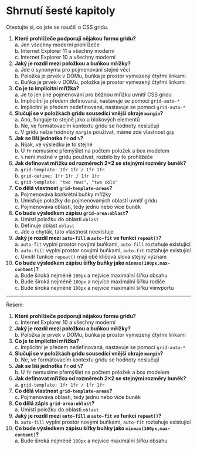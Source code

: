 # Shrnutí šesté kapitoly

Otestujte si, co jste se naučili o CSS gridu.

1. **Které prohlížeče podporují nějakou formu gridu?**  
a. Jen všechny moderní prohlížeče  
b. Internet Explorer 11 a všechny moderní  
c. Internet Explorer 10 a všechny moderní
1. **Jaký je rozdíl mezi položkou a buňkou mřížky?**  
a. Jde o synonyma pro pojmenování stejné věci  
b. Položka je prvek v DOMu, buňka je prostor vymezený čtyřmi linkami  
c. Buňka je prvek v DOMu, položka je prostor vymezený čtyřmi linkami
1. **Co je to implicitní mřížka?**  
a. Je to jen jiné pojmenování pro běžnou mřížku uvnitř CSS gridu  
b. Implicitní je předem definovaná, nastavuje se pomocí `grid-auto-*`  
c. Implicitní je předem nedefinovaná, nastavuje se pomocí `grid-auto-*`
1. **Slučují se v položkách gridu sousedící vnější okraje `margin`?**  
a. Ano, funguje to stejně jako u blokových elementů  
b. Ne, ve formátovacím kontextu gridu se hodnoty neslučují  
c. V gridu nelze hodnoty `margin` používat, máme zde vlastnost `gap`
1. **Jak se liší jednotka `fr` od `%`?**  
a. Nijak, ve výsledku je to stejné  
b. U `fr` nemusíme přemýšlet na počtem položek a box modelem  
c. `%` není možné v gridu používat, rozbilo by to prohlížeče
1. **Jak definovat mřížku od rozměrech 2×2 se stejnými rozměry buněk?**  
a. `grid-template: 1fr 1fr / 1fr 1fr`  
b. `grid-define: 1fr 1fr / 1fr 1fr`  
c. `grid-template: "two rows", "two cols"`
1. **Co dělá vlastnost `grid-template-areas`?**  
a. Pojmenovává konkrétní buňky mřížky  
b. Umísťuje položky do pojmenovaných oblastí uvnitř gridu  
c. Pojmenovává oblasti, tedy jednu nebo více buněk
1. **Co bude výsledkem zápisu `grid-area:oblast`?**  
a. Umístí položku do oblasti `oblast`  
b. Definuje oblast `oblast`  
c. Jde o chyták, tato vlastnost neexistuje
1. **Jaký je rozdíl mezi `auto-fill` a `auto-fit` ve funkci `repeat()`?**  
a. `auto-fit` vyplní prostor novými buňkami, `auto-fill` roztahuje existující  
b. `auto-fill` vyplní prostor novými buňkami, `auto-fit` roztahuje existující  
c. Uvnitř funkce `repeat()` mají obě klíčová slova stejný význam
1. **Co bude výsledkem zápisu šířky buňky jako `minmax(100px,max-content)`?**  
a. Bude široká nejméně `100px` a nejvíce maximální šířku obsahu  
b. Bude široká nejméně `100px` a nejvíce maximální šířku rodiče  
c. Bude široká nejméně `100px` a nejvíce maximální šířku viewportu

---

Řešení:

1. **Které prohlížeče podporují nějakou formu gridu?**  
c. Internet Explorer 10 a všechny moderní
1. **Jaký je rozdíl mezi položkou a buňkou mřížky?**  
b. Položka je prvek v DOMu, buňka je prostor vymezený čtyřmi linkami
1. **Co je to implicitní mřížka?**  
c. Implicitní je předem nedefinovaná, nastavuje se pomocí `grid-auto-*`
1. **Slučují se v položkách gridu sousedící vnější okraje `margin`?**  
b. Ne, ve formátovacím kontextu gridu se hodnoty neslučují  
1. **Jak se liší jednotka `fr` od `%`?**  
b. U `fr` nemusíme přemýšlet na počtem položek a box modelem
1. **Jak definovat mřížku od rozměrech 2×2 se stejnými rozměry buněk?**  
a. `grid-template: 1fr 1fr / 1fr 1fr`
1. **Co dělá vlastnost `grid-template-areas`?**  
c. Pojmenovává oblasti, tedy jednu nebo více buněk
1. **Co dělá zápis `grid-area:oblast`?**  
a. Umístí položku do oblasti `oblast`
1. **Jaký je rozdíl mezi `auto-fill` a `auto-fit` ve funkci `repeat()`?**  
b. `auto-fill` vyplní prostor novými buňkami, `auto-fit` roztahuje existující
1. **Co bude výsledkem zápisu šířky buňky jako `minmax(100px,max-content)`?**  
a. Bude široká nejméně `100px` a nejvíce maximální šířku obsahu
